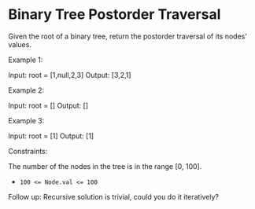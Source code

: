 # Binary Tree Postorder Traversal

Given the root of a binary tree, return the postorder traversal of its nodes' values.

Example 1:

Input: root = [1,null,2,3]
Output: [3,2,1]

Example 2:

Input: root = []
Output: []

Example 3:

Input: root = [1]
Output: [1]

Constraints:

The number of the nodes in the tree is in the range [0, 100].

- `100 <= Node.val <= 100`

Follow up: Recursive solution is trivial, could you do it iteratively?
